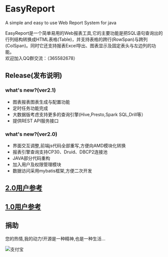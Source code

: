 EasyReport
==========

A simple and easy to use Web Report System for java

EasyReport是一个简单易用的Web报表工具,它的主要功能是把SQL语句查询出的行列结构转换成HTML表格(Table)，并支持表格的跨行(RowSpan)与跨列(ColSpan)。同时它还支持报表Excel导出、图表显示及固定表头与左边列的功能。  
欢迎加入QQ群交流：（365582678）

## Release(发布说明)
### what's new?(ver2.1)
* 图表报表图表生成与配置功能
* 定时任务功能完成
* 大数据版考虑支持更多的查询引擎(Hive,Presto,Spark SQL,Drill等）
* 提供REST API服务接口
### what's new?(ver2.0)
* 界面交互调整,前端js代码全部重写,方便向AMD模块化转换
* 报表引擎查询支持CP30、Druid、DBCP2连接池
* JAVA部分代码重构
* 加入用户及权限管理模块
* 数据访问采用mybatis框架,方便二次开发

## [2.0用户参考][]
## [1.0用户参考][]
## 捐助
您的热情,我的动力!开源是一种精神,也是一种生活...

![支付宝][]

[1.0用户参考]: https://github.com/xianrendzw/EasyReport/blob/master/docs/manual/version1_0.md
[2.0用户参考]: https://github.com/xianrendzw/EasyReport/blob/master/docs/manual/version2_0.md
[支付宝]: https://raw.githubusercontent.com/xianrendzw/EasyReport/master/docs/assets/imgs/alipay-code.png

